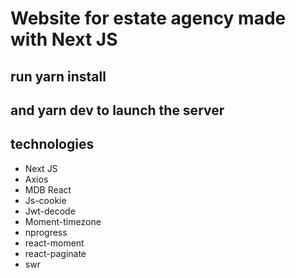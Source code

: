 # Website for estate agency made with Next JS

## run yarn install 
## and yarn dev to launch the server 

## technologies

- Next JS
- Axios
- MDB React
- Js-cookie
- Jwt-decode
- Moment-timezone
- nprogress
- react-moment
- react-paginate
- swr
